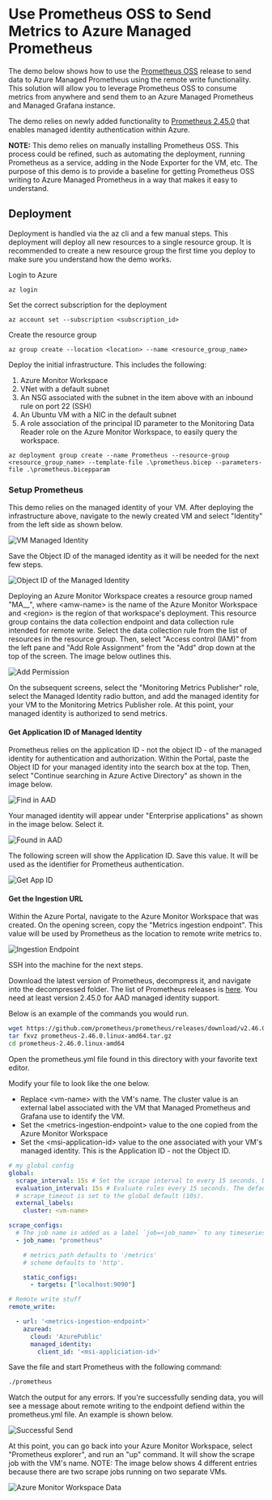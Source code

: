 # Use Prometheus OSS to Send Metrics to Azure Managed Prometheus

The demo below shows how to use the [Prometheus OSS](https://prometheus.io/) release to send data to Azure Managed Prometheus using the remote write functionality. This solution will allow you to leverage Prometheus OSS to consume metrics from anywhere and send them to an Azure Managed Prometheus and Managed Grafana instance.

The demo relies on newly added functionality to [Prometheus 2.45.0](https://github.com/prometheus/prometheus/releases/tag/v2.45.0) that enables managed identity authentication within Azure.

__NOTE:__ This demo relies on manually installing Prometheus OSS. This process could be refined, such as automating the deployment, running Prometheus as a service, adding in the Node Exporter for the VM, etc. The purpose of this demo is to provide a baseline for getting Prometheus OSS writing to Azure Managed Prometheus in a way that makes it easy to understand.

## Deployment

Deployment is handled via the az cli and a few manual steps. This deployment will deploy all new resources to a single resource group. It is recommended to create a new resource group the first time you deploy to make sure you understand how the demo works.

Login to Azure

```pwsh
az login
```

Set the correct subscription for the deployment

```pwsh
az account set --subscription <subscription_id>
```

Create the resource group

```pwsh
az group create --location <location> --name <resource_group_name>
```

Deploy the initial infrastructure. This includes the following:

1. Azure Monitor Workspace
2. VNet with a default subnet
3. An NSG associated with the subnet in the item above with an inbound rule on port 22 (SSH)
4. An Ubuntu VM with a NIC in the default subnet
5. A role association of the principal ID parameter to the Monitoring Data Reader role on the Azure Monitor Workspace, to easily query the workspace.

```pwsh
az deployment group create --name Prometheus --resource-group <resource_group_name> --template-file .\prometheus.bicep --parameters-file .\prometheus.bicepparam
```

### Setup Prometheus

This demo relies on the managed identity of your VM. After deploying the infrastructure above, navigate to the newly created VM and select "Identity" from the left side as shown below.

![VM Managed Identity](./images/vm_identity.png)

Save the Object ID of the managed identity as it will be needed for the next few steps.

![Object ID of the Managed Identity](./images/vm_system_managed_identity.png)

Deploying an Azure Monitor Workspace creates a resource group named "MA_<amw-name>_<region>", where &lt;amw-name> is the name of the Azure Monitor Workspace and &lt;region> is the region of that workspace's deployment. This resource group contains the data collection endpoint and data collection rule intended for remote write. Select the data collection rule from the list of resources in the resource group. Then, select "Access control (IAM)" from the left pane and "Add Role Assignment" from the "Add" drop down at the top of the screen. The image below outlines this.

![Add Permission](./images/dcr_permissions.png)

On the subsequent screens, select the "Monitoring Metrics Publisher" role, select the Managed Identity radio button, and add the managed identity for your VM to the Monitoring Metrics Publisher role. At this point, your managed identity is authorized to send metrics.

#### Get Application ID of Managed Identity

Prometheus relies on the application ID - not the object ID - of the managed identity for authentication and authorization. Within the Portal, paste the Object ID for your managed identity into the search box at the top. Then, select "Continue searching in Azure Active Directory" as shown in the image below.

![Find in AAD](./images/find_application_id.png)

Your managed identity will appear under "Enterprise applications" as shown in the image below. Select it.

![Found in AAD](./images/found_application_id.png)

The following screen will show the Application ID. Save this value. It will be used as the identifier for Prometheus authentication.

![Get App ID](./images/get_application_id.png)

#### Get the Ingestion URL

Within the Azure Portal, navigate to the Azure Monitor Workspace that was created. On the opening screen, copy the "Metrics ingestion endpoint". This value will be used by Prometheus as the location to remote write metrics to.

![Ingestion Endpoint](./images/ingestion_endpoint.png)

SSH into the machine for the next steps.

Download the latest version of Prometheus, decompress it, and navigate into the decompressed folder. The list of Prometheus releases is [here](https://github.com/prometheus/prometheus/releases). You need at least version 2.45.0 for AAD managed identity support.

Below is an example of the commands you would run.

```bash
wget https://github.com/prometheus/prometheus/releases/download/v2.46.0/prometheus-2.46.0.linux-amd64.tar.gz
tar fxvz prometheus-2.46.0.linux-amd64.tar.gz
cd prometheus-2.46.0.linux-amd64
```

Open the prometheus.yml file found in this directory with your favorite text editor.

Modify your file to look like the one below. 

- Replace &lt;vm-name> with the VM's name. The cluster value is an external label associated with the VM that Managed Prometheus and Grafana use to identify the VM. 
- Set the &lt;metrics-ingestion-endpoint> value to the one copied from the Azure Monitor Workspace
- Set the &lt;msi-application-id> value to the one associated with your VM's managed identity. This is the Application ID - not the Object ID.
 
```yaml
# my global config
global:
  scrape_interval: 15s # Set the scrape interval to every 15 seconds. Default is every 1 minute.
  evaluation_interval: 15s # Evaluate rules every 15 seconds. The default is every 1 minute.
  # scrape_timeout is set to the global default (10s).
  external_labels:
    cluster: <vm-name>

scrape_configs:
  # The job name is added as a label `job=<job_name>` to any timeseries scraped from this config.
  - job_name: "prometheus"

    # metrics_path defaults to '/metrics'
    # scheme defaults to 'http'.

    static_configs:
      - targets: ["localhost:9090"]

# Remote write stuff
remote_write:

  - url: '<metrics-ingestion-endpoint>'
    azuread:
      cloud: 'AzurePublic'
      managed_identity:
        client_id: '<msi-appliciation-id>'
```

Save the file and start Prometheus with the following command:

```bash
./prometheus
```

Watch the output for any errors. If you're successfully sending data, you will see a message about remote writing to the endpoint defiend within the prometheus.yml file. An example is shown below.

![Successful Send](./images/successful_send.png)

At this point, you can go back into your Azure Monitor Workspace, select "Prometheus explorer", and run an "up" command. It will show the scrape job with the VM's name. NOTE: The image below shows 4 different entries because there are two scrape jobs running on two separate VMs.

![Azure Monitor Workspace Data](./images/amw_data.png)

